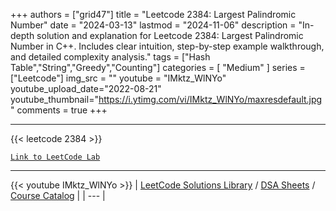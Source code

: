 
+++
authors = ["grid47"]
title = "Leetcode 2384: Largest Palindromic Number"
date = "2024-03-13"
lastmod = "2024-11-06"
description = "In-depth solution and explanation for Leetcode 2384: Largest Palindromic Number in C++. Includes clear intuition, step-by-step example walkthrough, and detailed complexity analysis."
tags = ["Hash Table","String","Greedy","Counting"]
categories = [
    "Medium"
]
series = ["Leetcode"]
img_src = ""
youtube = "IMktz_WlNYo"
youtube_upload_date="2022-08-21"
youtube_thumbnail="https://i.ytimg.com/vi/IMktz_WlNYo/maxresdefault.jpg"
comments = true
+++



---
{{< leetcode 2384 >}}

[`Link to LeetCode Lab`](https://leetcode.com/problems/largest-palindromic-number/description/)

---
{{< youtube IMktz_WlNYo >}}
| [LeetCode Solutions Library](https://grid47.xyz/leetcode/) / [DSA Sheets](https://grid47.xyz/sheets/) / [Course Catalog](https://grid47.xyz/courses/) |
| --- |
